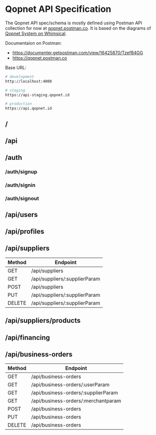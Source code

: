 # Qopnet API Specification

The Qopnet API spec/schema is mostly defined using Postman API collection for now at [qopnet.postman.co](https://qopnet.postman.co). It is based on the diagrams of [Qopnet System on Whimsical](https://whimsical.com/qopnet-system-BAkpdmuWFtp9gubFHGbCjf).

Documentaion on Postman:

- https://documenter.getpostman.com/view/16425870/TzefB4GG
- https://qopnet.postman.co

Base URL:

```sh
# development
http://localhost:4000

# staging
https://api-staging.qopnet.id

# production
https://api.qopnet.id
```

## /

## /api

## /auth

### /auth/signup

### /auth/signin

### /auth/signout

## /api/users

## /api/profiles

## /api/suppliers

| Method | Endpoint                      |
| ------ | ----------------------------- |
| GET    | /api/suppliers                |
| GET    | /api/suppliers/:supplierParam |
| POST   | /api/suppliers                |
| PUT    | /api/suppliers/:supplierParam |
| DELETE | /api/suppliers/:supplierParam |

## /api/suppliers/products

## /api/financing

## /api/business-orders

| Method | Endpoint                            |
| ------ | ----------------------------------- |
| GET    | /api/business-orders                |
| GET    | /api/business-orders/:userParam     |
| GET    | /api/business-orders/:supplierParam |
| GET    | /api/business-orders/:merchantparam |
| POST   | /api/business-orders                |
| PUT    | /api/business-orders                |
| DELETE | /api/business-orders                |
